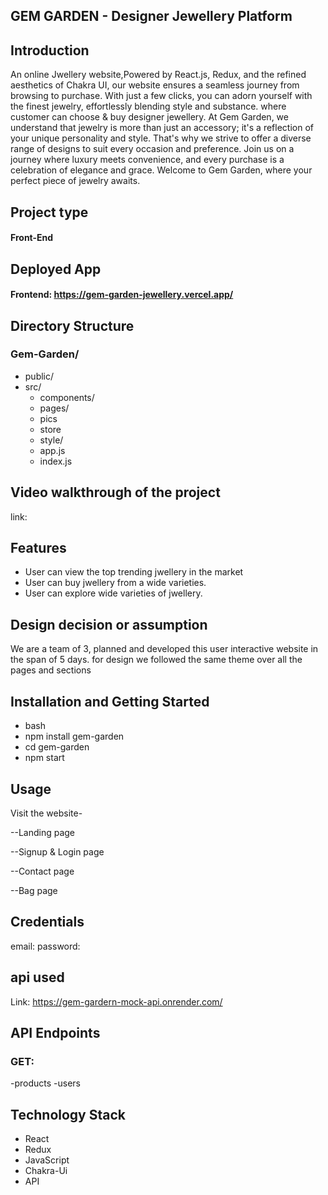 ## GEM GARDEN - Designer Jewellery Platform

## Introduction
An online Jwellery website,Powered by React.js, Redux, and the refined aesthetics of Chakra UI, our website ensures a seamless journey from browsing to purchase. With just a few clicks, you can adorn yourself with the finest jewelry, effortlessly blending style and substance. where customer can choose & buy designer jewellery. 
At Gem Garden, we understand that jewelry is more than just an accessory; it's a reflection of your unique personality and style. That's why we strive to offer a diverse range of designs to suit every occasion and preference.
Join us on a journey where luxury meets convenience, and every purchase is a celebration of elegance and grace. Welcome to Gem Garden, where your perfect piece of jewelry awaits.

## Project type 
#### Front-End

## Deployed App
#### Frontend: https://gem-garden-jewellery.vercel.app/

## Directory Structure

### Gem-Garden/
  - public/
  - src/
    - components/
    - pages/
    - pics
    - store
    - style/
    - app.js
    - index.js

## Video walkthrough of the project
link: 

## Features
- User can view the top trending jwellery in the market
- User can buy jwellery from a wide varieties.
- User can explore wide varieties of jwellery.


## Design decision or assumption
We are a team of 3, planned and developed this user interactive website in the span of 5 days. 
for design we followed the same theme over all the pages and sections

## Installation and Getting Started

- bash
- npm install gem-garden
- cd gem-garden
- npm start


## Usage
Visit the website- 

--Landing page



--Signup & Login page




--Contact page



--Bag page




## Credentials
 email:
 password:

## api used
Link: https://gem-gardern-mock-api.onrender.com/

## API Endpoints

### GET:
 -products
 -users
 
## Technology Stack
- React
- Redux
- JavaScript
- Chakra-Ui
- API












